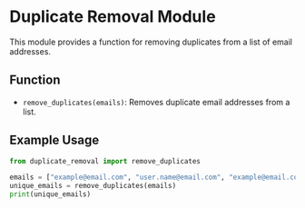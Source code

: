 # Duplicate Removal Module

This module provides a function for removing duplicates from a list of email addresses.

## Function

- `remove_duplicates(emails)`: Removes duplicate email addresses from a list.

## Example Usage

```python
from duplicate_removal import remove_duplicates

emails = ["example@email.com", "user.name@email.com", "example@email.com"]
unique_emails = remove_duplicates(emails)
print(unique_emails)
```